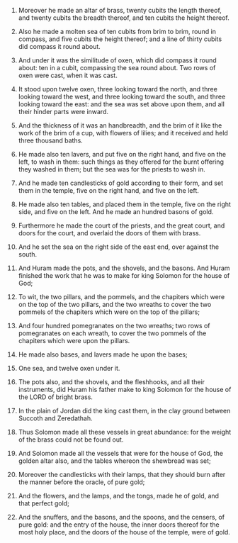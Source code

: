 1. Moreover he made an altar of brass, twenty cubits the length
thereof, and twenty cubits the breadth thereof, and ten cubits the
height thereof.

2. Also he made a molten sea of ten cubits from brim to brim, round
in compass, and five cubits the height thereof; and a line of thirty
cubits did compass it round about.

3. And under it was the similitude of oxen, which did compass it
round about: ten in a cubit, compassing the sea round about. Two rows
of oxen were cast, when it was cast.

4. It stood upon twelve oxen, three looking toward the north, and
three looking toward the west, and three looking toward the south, and
three looking toward the east: and the sea was set above upon them,
and all their hinder parts were inward.

5. And the thickness of it was an handbreadth, and the brim of it
like the work of the brim of a cup, with flowers of lilies; and it
received and held three thousand baths.

6. He made also ten lavers, and put five on the right hand, and five
on the left, to wash in them: such things as they offered for the
burnt offering they washed in them; but the sea was for the priests to
wash in.

7. And he made ten candlesticks of gold according to their form, and
set them in the temple, five on the right hand, and five on the left.

8. He made also ten tables, and placed them in the temple, five on
the right side, and five on the left. And he made an hundred basons of
gold.

9. Furthermore he made the court of the priests, and the great court,
and doors for the court, and overlaid the doors of them with brass.

10. And he set the sea on the right side of the east end, over
against the south.

11. And Huram made the pots, and the shovels, and the basons. And
Huram finished the work that he was to make for king Solomon for the
house of God;

12. To wit, the two pillars, and the pommels, and the
chapiters which were on the top of the two pillars, and the two
wreaths to cover the two pommels of the chapiters which were on the
top of the pillars;

13. And four hundred pomegranates on the two
wreaths; two rows of pomegranates on each wreath, to cover the two
pommels of the chapiters which were upon the pillars.

14. He made also bases, and lavers made he upon the bases;

15. One
sea, and twelve oxen under it.

16. The pots also, and the shovels, and the fleshhooks, and all their
instruments, did Huram his father make to king Solomon for the house
of the LORD of bright brass.

17. In the plain of Jordan did the king cast them, in the clay ground
between Succoth and Zeredathah.

18. Thus Solomon made all these vessels in great abundance: for the
weight of the brass could not be found out.

19. And Solomon made all the vessels that were for the house of God,
the golden altar also, and the tables whereon the shewbread was set;

20. Moreover the candlesticks with their lamps, that they should burn
after the manner before the oracle, of pure gold;

21. And the
flowers, and the lamps, and the tongs, made he of gold, and that
perfect gold;

22. And the snuffers, and the basons, and the spoons,
and the censers, of pure gold: and the entry of the house, the inner
doors thereof for the most holy place, and the doors of the house of
the temple, were of gold.